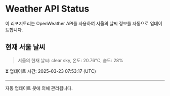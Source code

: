 
# Weather API Status

이 리포지토리는 OpenWeather API를 사용하여 서울의 날씨 정보를 자동으로 업데이트합니다.

## 현재 서울 날씨
> 서울의 현재 날씨: clear sky, 온도: 20.76°C, 습도: 28%

⏳ 업데이트 시간: 2025-03-23 07:53:17 (UTC)

---
자동 업데이트 봇에 의해 관리됩니다.
